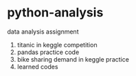# python-analysis
data analysis assignment
1. titanic in keggle competition
2. pandas practice code
3. bike sharing demand in keggle practice
4. learned codes
